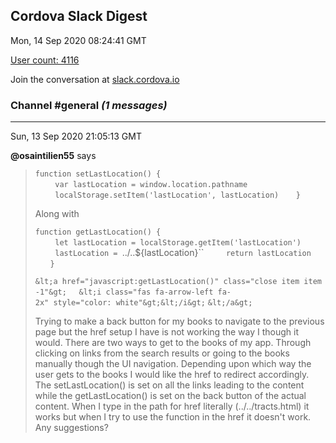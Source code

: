 ## Cordova Slack Digest
Mon, 14 Sep 2020 08:24:41 GMT

[User count: 4116](https://cordova.slack.com/)


Join the conversation at [slack.cordova.io](http://slack.cordova.io/)

### __Channel #general__ _(1 messages)_
---

Sun, 13 Sep 2020 21:05:13 GMT

__@osaintilien55__ says 
> `function setLastLocation() {`
>         `var lastLocation = window.location.pathname`
>         `localStorage.setItem('lastLocation', lastLocation)`
>       `}`
> 
> Along with
> 
> `function getLastLocation() {`
>         `let lastLocation = localStorage.getItem('lastLocation')`
>         `lastLocation = `../..${lastLocation}``
>         `return lastLocation`
>       `}`
> 
> `&lt;a href="javascript:getLastLocation()" class="close item item-1"&gt;`
>     `&lt;i class="fas fa-arrow-left fa-2x" style="color: white"&gt;&lt;/i&gt;`
> `&lt;/a&gt;`
> 
> Trying to make a back button for my books to navigate to the previous page but the href setup I have is not working the way I though it would. There are two ways to get to the books of my app. Through clicking on links from the search results or going to the books manually though the UI navigation. Depending upon which way the user gets to the books I would like the href to redirect accordingly. The setLastLocation() is set on all the links leading to the content while the getLastLocation() is set on the back button of the actual content. When I type in the path for href literally (../../tracts.html) it works but when I try to use the function in the href it doesn't work. Any suggestions?
> 
